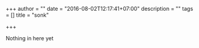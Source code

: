 +++
author = ""
date = "2016-08-02T12:17:41+07:00"
description = ""
tags = []
title = "sonk"

+++

Nothing in here yet